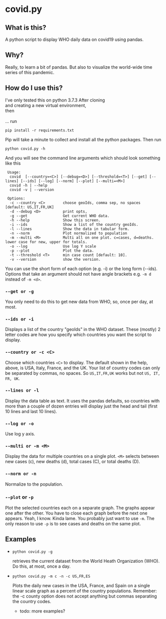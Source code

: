 # covid.py
## What is this?
A python script to display WHO daily data on covid19 using pandas.
## Why?
Really, to learn a bit of pandas. But also to visualize the world-wide time series of this pandemic.
## How do I use this?
I've only tested this on python 3.7.3
After cloning <br>and creating a new virtual environment, <br>then<br><br>... run
```
pip install -r requirements.txt
```
Pip will take a minute to collect and install all the python packages. Then run
```
python covid.py -h
```
And you will see the command line arguments which should look something like this
```
 Usage:
  covid  [--country=<C>] [--debug=<D>] [--threshold=<T>] [--get] [--lines] [--ids] [--log] [--norm] [--plot] [--multi=<M>]
  covid -h | --help
  covid -v | --version

 Options:
  -c --country <C>        choose geoIds, comma sep, no spaces [default: US,IT,FR,UK]
  -d --debug <D>          print opts,
  -g --get                Get current WHO data.
  -h --help               Show this screen.
  -i --ids                Show a list of the country geoIds.
  -l --lines              Show the data in tabular form.
  -n --norm               Plot normalized to population
  -m --multi <M>          Multi all on one plot. c=cases, d=deaths. lower case for new, upper for totals.
  -o --log                Use log Y scale
  -p --plot               Plot the data.
  -t --threshold <T>      min case count [default: 10].
  -v --version            show the version.
 ```
 You can use the short form of each option (e.g. -i) or the long form (--ids). Options that take an argument should not have
 angle brackets e.g. ```-m d``` instead of ```-m <d>```.
 ### ```--get or -g```
 You only need to do this to get new data from WHO, so, once per day, at most.
 ### ```--ids or -i```
 Displays a list of the country "geoIds" in the WHO dataset. These (mostly) 2 letter codes are how you specify which countries you want
 the script to display.
 ### ```--country or -c <C>```
 Choose which countries ```<C>``` to display. The default shown in the help, above, is USA, Italy, France, and the UK. Your list of country
 codes can only be separated by commas, no spaces. So ```US,IT,FR,UK``` works but not ```US, IT, FR, UK```.
 ### ```--lines or -l```
 Display the data table as text. It uses the pandas defaults, so countries with more than a couple of dozen entries
 will display just the head and tail (first 10 lines and last 10 lines).
 ### ```--log or -o```
 Use log y axis.
 ### ```--multi or -m <M>```
 Display the data for multiple countries on a single plot. ```<M>``` selects between new cases (c), new deaths (d), total cases (C), or total deaths (D).
 ### ```--norm or -n```
 Normalize to the population.
 ### ```--plot``` or ```-p```
 Plot the selected countries each on a separate graph. The graphs appear one after the other. You have to close each graph before the next one
 appears. Yeah, I know. Kinda lame. You probably just want to use ```-m```. The only reason to use ```-p``` is to see cases and deaths on the same plot.
 ## Examples
  * ```python covid.py -g```

    retrieves the current dataset from the World Heath Organization (WHO). Do this, at most, once a day.
  * ```python covid.py -m c -n -c US,FR,ES```

     Plots the daily new cases in the USA, France, and Spain on a single linear scale graph as a percent of the country populations. Remember: the -c county option does not accept anything but commas separating the country codes.
      * todo: more examples?
